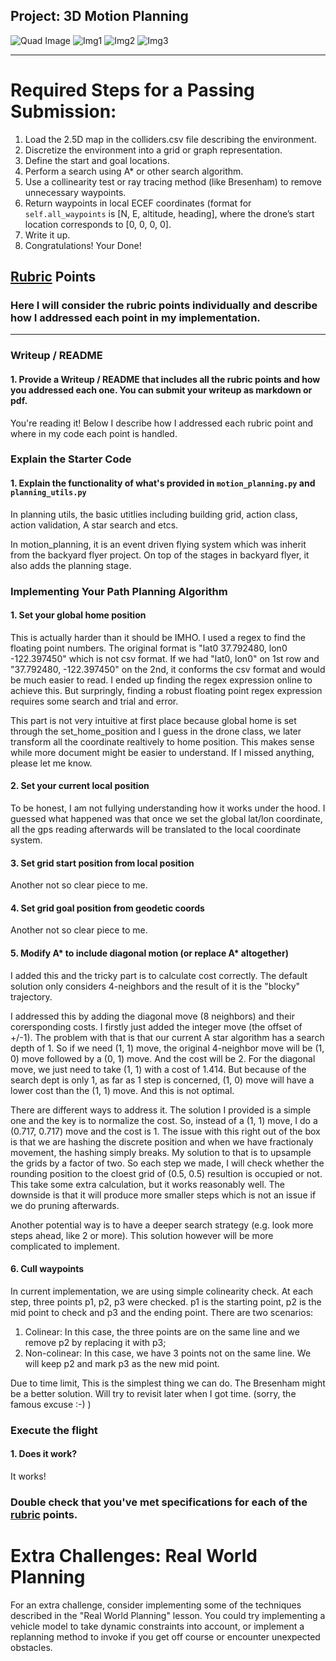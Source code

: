 ## Project: 3D Motion Planning
![Quad Image](./misc/enroute.png)
![Img1](./img1.png)
![Img2](./img2.png)
![Img3](./img3.png)

---


# Required Steps for a Passing Submission:
1. Load the 2.5D map in the colliders.csv file describing the environment.
2. Discretize the environment into a grid or graph representation.
3. Define the start and goal locations.
4. Perform a search using A* or other search algorithm.
5. Use a collinearity test or ray tracing method (like Bresenham) to remove unnecessary waypoints.
6. Return waypoints in local ECEF coordinates (format for `self.all_waypoints` is [N, E, altitude, heading], where the drone’s start location corresponds to [0, 0, 0, 0].
7. Write it up.
8. Congratulations!  Your Done!

## [Rubric](https://review.udacity.com/#!/rubrics/1534/view) Points
### Here I will consider the rubric points individually and describe how I addressed each point in my implementation.  

---
### Writeup / README

#### 1. Provide a Writeup / README that includes all the rubric points and how you addressed each one.  You can submit your writeup as markdown or pdf.  

You're reading it! Below I describe how I addressed each rubric point and where in my code each point is handled.

### Explain the Starter Code

#### 1. Explain the functionality of what's provided in `motion_planning.py` and `planning_utils.py`
In planning utils, the basic utitlies including building grid, action class, action validation, A star search and etcs.

In motion_planning, it is an event driven flying system which was inherit from the backyard flyer project. On top of the stages in backyard flyer, it also adds the planning stage.


### Implementing Your Path Planning Algorithm

#### 1. Set your global home position
This is actually harder than it should be IMHO. I used a regex to find the floating point numbers. The original format is "lat0 37.792480, lon0 -122.397450" which is not csv format. If we had "lat0, lon0" on 1st row and "37.792480, -122.397450" on the 2nd, it conforms the csv format and would be much easier to read. I ended up finding the regex expression online to achieve this. But surpringly, finding a robust floating point regex expression requires some search and trial and error.


This part is not very intuitive at first place because global home is set through the set_home_position and I guess in the drone class, we later transform all the coordinate realtively to home position. This makes sense while more document might be easier to understand. If I missed anything, please let me know.


#### 2. Set your current local position
To be honest, I am not fullying understanding how it works under the hood. I guessed what happened was that once we set the global lat/lon coordinate, all the gps reading afterwards will be translated to the local coordinate system.


#### 3. Set grid start position from local position
Another not so clear piece to me.


#### 4. Set grid goal position from geodetic coords
Another not so clear piece to me.


#### 5. Modify A* to include diagonal motion (or replace A* altogether)
I added this and the tricky part is to calculate cost correctly. The default solution only considers 4-neighbors and the result of it is the "blocky" trajectory.

I addressed this by adding the diagonal move (8 neighbors) and their corersponding costs. I firstly just added the integer move (the offset of +/-1). The problem with that is that our current A star algorithm has a search depth of 1. So if we need (1, 1) move, the original 4-neighbor move will be (1, 0) move followed by a (0, 1) move. And the cost will be 2. For the diagonal move, we just need to take (1, 1) with a cost of 1.414. But because of the search dept is only 1, as far as 1 step is concerned, (1, 0) move will have a lower cost than the (1, 1) move. And this is not optimal.

There are different ways to address it. The solution I provided is a simple one and the key is to normalize the cost. So, instead of a (1, 1) move, I do a (0.717, 0.717) move and the cost is 1. The issue with this right out of the box is that we are hashing the discrete position and when we have fractionaly movement, the hashing simply breaks. My solution to that is to upsample the grids by a factor of two. So each step we made, I will check whether the rounding position to the cloest grid of (0.5, 0.5) resultion is occupied or not. This take some extra calculation, but it works reasonably well. The downside is that it will produce more smaller steps which is not an issue if we do pruning afterwards.

Another potential way is to have a deeper search strategy (e.g. look more steps ahead, like 2 or more). This solution however will be more complicated to implement. 


#### 6. Cull waypoints 
In current implementation, we are using simple colinearity check. At each step, three points p1, p2, p3 were checked. p1 is the starting point, p2 is the mid point to check and p3 and the ending point. There are two scenarios:

1. Colinear: In this case, the three points are on the same line and we remove p2 by replacing it with p3;
2. Non-colinear: In this case, we have 3 points not on the same line. We will keep p2 and mark p3 as the new mid point.

Due to time limit, This is the simplest thing we can do. The Bresenham might be a better solution. Will try to revisit later when I got time. (sorry, the famous excuse :-) )


### Execute the flight
#### 1. Does it work?
It works!

### Double check that you've met specifications for each of the [rubric](https://review.udacity.com/#!/rubrics/1534/view) points.
  
# Extra Challenges: Real World Planning

For an extra challenge, consider implementing some of the techniques described in the "Real World Planning" lesson. You could try implementing a vehicle model to take dynamic constraints into account, or implement a replanning method to invoke if you get off course or encounter unexpected obstacles.


